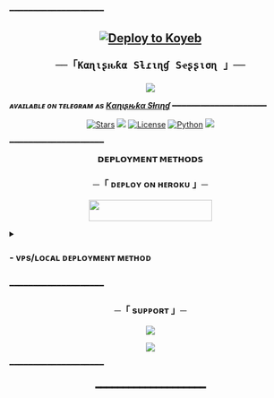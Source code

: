 ━━━━━━━━━━━━━━━━━━━━

<h2 align="center">

[![Deploy to Koyeb](https://www.koyeb.com/static/images/deploy/button.svg)](https://app.koyeb.com/deploy?type=git&repository=https://github.com/CoderXKanishka/Kanishka_String_Session&branch=master&name=kanishka)
    
    ──「Kαɳιʂԋƙα Sƚɾιɳɠ Sҽʂʂισɳ 」──

</h2>

<p align="center">
  <img src="https://telegra.ph/file/4ad87f613290a3b5863be.jpg">
</p>

_**ᴀᴠᴀɪʟᴀʙʟᴇ ᴏɴ ᴛᴇʟᴇɢʀᴀᴍ ᴀs [Kαɳιʂԋƙα Sƚɾιɳɠ](https://t.me/Kanishka_String_Bot)**_
━━━━━━━━━━━━━━━━━━━━

<p align="center">
<a href="https://github.com/CoderXKrishna/Kanishka_String_Session/stargazers"><img src="https://img.shields.io/github/stars/CoderXKrishna/Kanishka_String_Session?color=black&logo=github&logoColor=black&style=for-the-badge" alt="Stars"/></a>
<a href="https://github.com/CoderXKrishna/Kanishka_String_Session/network/members"> <img src="https://img.shields.io/github/forks/CoderXKrishna/Kanishka_String_Session?color=black&logo=github&logoColor=black&style=for-the-badge"/></a>
<a href="https://github.com/CoderXKrishna/Kanishka_String_Session/blob/master/LICENSE"> <img src="https://img.shields.io/badge/License-MIT-blueviolet?style=for-the-badge" alt="License"/></a>
<a href="https://www.python.org/"> <img src="https://img.shields.io/badge/Written%20in-Python-skyblue?style=for-the-badge&logo=python" alt="Python"/></a>
<a href="https://github.com/CoderXKrishna/Kanishka_String_Session/commits/CoderXKrishna"> <img src="https://img.shields.io/github/last-commit/CoderXKrishna/Kanishka_String_Session?color=black&logo=github&logoColor=black&style=for-the-badge"/></a>
</p>

━━━━━━━━━━━━━━━━━━━━

<p align="center">
<b>𝗗𝗘𝗣𝗟𝗢𝗬𝗠𝗘𝗡𝗧 𝗠𝗘𝗧𝗛𝗢𝗗𝗦</b>
</p>

<h3 align="center">
    ─「 ᴅᴇᴩʟᴏʏ ᴏɴ ʜᴇʀᴏᴋᴜ 」─
</h3>

<p align="center"><a href="https://dashboard.heroku.com/new?template=https://github.com/CoderXKrishna/Kanishka_String_Session"> <img src="https://img.shields.io/badge/Deploy%20On%20Heroku-black?style=for-the-badge&logo=heroku" width="220" height="38.45"/></a></p>

<details>
<summary><h3>
- <b> ᴠᴘs/ʟᴏᴄᴀʟ ᴅᴇᴘʟᴏʏᴍᴇɴᴛ ᴍᴇᴛʜᴏᴅ </b>
</h3></summary>

- Get your [Necessary Variables](https://github.com/CoderXKrishna/Kanishka_String_Session/blob/master/sample.env)
- Upgrade and Update by :
`sudo apt-get update && sudo apt-get upgrade -y`
- Install required packages by :
`sudo apt-get install python3-pip`
- Install pip by :
`sudo pip3 install -U pip`
- Clone the repository by :
`git clone https://github.com/CoderXKrishna/Kanishka_String_Session && cd Kanishka_String_Session`
- Install requirements by :
`pip3 install -U -r requirements.txt`
- Fill your variables in the env by :
`vi sample.env`<br>
Press `I` on the keyboard for editing env<br>
Press `Ctrl+C` when you're done with editing env and `:wq` to save the env<br>
- Rename the env file by :
`mv sample.env .env`
- Install tmux to keep running your bot when you close the terminal by :
`sudo apt install tmux && tmux`
- Finally run the bot by :
`bash start`
- For getting out from tmux session<br>
Press `Ctrl+b` and then `d`

<p align="center">
  <img src="https://te.legra.ph/file/fa5b692e4ddb87559db17.jpg">
</p>

</details>

━━━━━━━━━━━━━━━━━━━━
<h3 align="center">
    ─「 sᴜᴩᴩᴏʀᴛ 」─
</h3>

<p align="center">
<a href="https://telegram.me/Mr_Mrs_Krishna"><img src="https://img.shields.io/badge/-Support%20Group-blue.svg?style=for-the-badge&logo=Telegram"></a>
</p>
<p align="center">
<a href="https://telegram.me/Mr_Mrs_Krishna"><img src="https://img.shields.io/badge/-Support%20Channel-blue.svg?style=for-the-badge&logo=Telegram"></a>
</p>

━━━━━━━━━━━━━━━━━━━━

<h3 align="center">
━━━━━━━━━━━━━━━━━━━━
